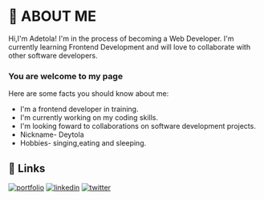 
# 🚀 ABOUT ME

Hi,I'm Adetola! I'm in the process of becoming a Web Developer. I'm currently learning Frontend Development and will love to collaborate with other software developers.

### You are welcome to my page ###

Here are some facts you should know about me:

- I'm a frontend developer in training.
- I'm currently working on my coding skills.
- I'm looking foward to collaborations on software development projects.
- Nickname- Deytola
- Hobbies- singing,eating and sleeping.



## 🔗 Links
[![portfolio](https://img.shields.io/badge/my_portfolio-000?style=for-the-badge&logo=ko-fi&logoColor=white)](https://#.com/)
[![linkedin](https://img.shields.io/badge/linkedin-0A66C2?style=for-the-badge&logo=linkedin&logoColor=white)](https://www.linkedin.com/)
[![twitter](https://img.shields.io/badge/twitter-1DA1F2?style=for-the-badge&logo=twitter&logoColor=white)](https://twitter.com/)

